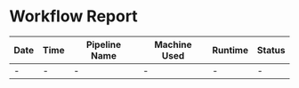  # Workflow Report


|Date|Time|Pipeline Name|Machine Used|Runtime|Status|
|----|----|-------------|------------|-------|------|
| -  | -  |      -      |     -      |  -    |  -   |
